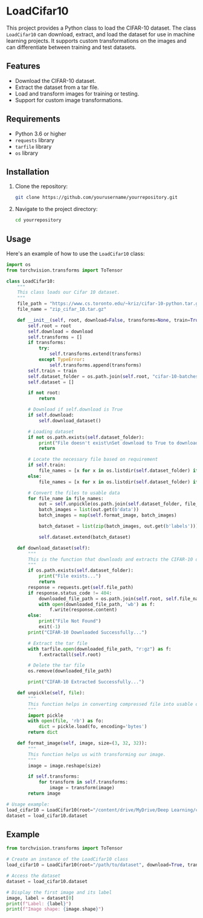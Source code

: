 # LoadCifar10

This project provides a Python class to load the CIFAR-10 dataset. The class `LoadCifar10` can download, extract, and load the dataset for use in machine learning projects. It supports custom transformations on the images and can differentiate between training and test datasets.

## Features

- Download the CIFAR-10 dataset.
- Extract the dataset from a tar file.
- Load and transform images for training or testing.
- Support for custom image transformations.

## Requirements

- Python 3.6 or higher
- `requests` library
- `tarfile` library
- `os` library

## Installation

1. Clone the repository:
    ```sh
    git clone https://github.com/yourusername/yourrepository.git
    ```
2. Navigate to the project directory:
    ```sh
    cd yourrepository
    ```

## Usage

Here's an example of how to use the `LoadCifar10` class:

```python
import os
from torchvision.transforms import ToTensor

class LoadCifar10:
    """
    This class loads our Cifar 10 dataset.
    """
    file_path = "https://www.cs.toronto.edu/~kriz/cifar-10-python.tar.gz"
    file_name = "zip_cifar_10.tar.gz"

    def __init__(self, root, download=False, transforms=None, train=True):
        self.root = root
        self.download = download
        self.transforms = []
        if transforms:
            try:
                self.transforms.extend(transforms)
            except TypeError:
                self.transforms.append(transforms)
        self.train = train
        self.dataset_folder = os.path.join(self.root, "cifar-10-batches-py")
        self.dataset = []

        if not root:
            return

        # Download if self.download is True
        if self.download:
            self.download_dataset()

        # Loading dataset
        if not os.path.exists(self.dataset_folder):
            print("File doesn't exist\nSet download to True to download it")
            return

        # Locate the necessary file based on requirement
        if self.train:
            file_names = [x for x in os.listdir(self.dataset_folder) if "data_batch" in x]
        else:
            file_names = [x for x in os.listdir(self.dataset_folder) if "test_batch" in x]

        # Convert the files to usable data
        for file_name in file_names:
            out = self.unpickle(os.path.join(self.dataset_folder, file_name))
            batch_images = list(out.get(b'data'))
            batch_images = map(self.format_image, batch_images)

            batch_dataset = list(zip(batch_images, out.get(b'labels')))

            self.dataset.extend(batch_dataset)

    def download_dataset(self):
        """
        This is the function that downloads and extracts the CIFAR-10 dataset from the main website.
        """
        if os.path.exists(self.dataset_folder):
            print("File exists...")
            return
        response = requests.get(self.file_path)
        if response.status_code != 404:
            downloaded_file_path = os.path.join(self.root, self.file_name)
            with open(downloaded_file_path, 'wb') as f:
                f.write(response.content)
        else:
            print("File Not Found")
            exit(-1)
        print("CIFAR-10 Downloaded Successfully...")

        # Extract the tar file
        with tarfile.open(downloaded_file_path, "r:gz") as f:
            f.extractall(self.root)

        # Delete the tar file
        os.remove(downloaded_file_path)

        print("CIFAR-10 Extracted Successfully...")

    def unpickle(self, file):
        """
        This function helps in converting compressed file into usable dictionary.
        """
        import pickle
        with open(file, 'rb') as fo:
            dict = pickle.load(fo, encoding='bytes')
        return dict

    def format_image(self, image, size=(3, 32, 32)):
        """
        This function helps us with transforming our image.
        """
        image = image.reshape(size)

        if self.transforms:
            for transform in self.transforms:
                image = transform(image)
        return image

# Usage example:
load_cifar10 = LoadCifar10(root="/content/drive/MyDrive/Deep Learning/cifar_10", train=True, download=True)
dataset = load_cifar10.dataset
```


## Example

```python
from torchvision.transforms import ToTensor

# Create an instance of the LoadCifar10 class
load_cifar10 = LoadCifar10(root="/path/to/dataset", download=True, transforms=[ToTensor()], train=True)

# Access the dataset
dataset = load_cifar10.dataset

# Display the first image and its label
image, label = dataset[0]
print(f"Label: {label}")
print(f"Image shape: {image.shape}")
```
